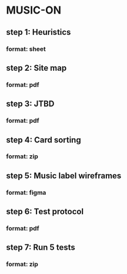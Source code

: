 # MUSIC-ON

## step 1: Heuristics
### format: sheet

## step 2: Site map
### format: pdf

## step 3: JTBD
### format: pdf

## step 4: Card sorting
### format: zip

## step 5: Music label wireframes
### format: figma

## step 6: Test protocol
### format: pdf

## step 7: Run 5 tests
### format: zip